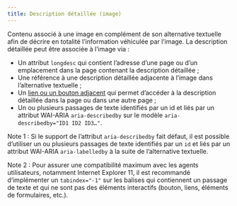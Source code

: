 ```yaml
---
title: Description détaillée (image) 
---
```


Contenu associé à une image en complément de son alternative textuelle afin de
décrire en totalité l’information véhiculée par l’image. La description
détaillée peut être associée à l’image via :
* Un attribut `longdesc` qui contient l’adresse d’une page ou d’un emplacement dans la page contenant la description détaillée ; 
* Une référence à une description détaillée adjacente à l’image dans l’alternative textuelle ;
* Un [lien ou un bouton adjacent](#lien-ou-bouton-adjacent) qui permet d’accéder à la description détaillée dans la page ou dans une autre page ; 
* Un ou plusieurs passages de texte identifiés par un id et liés par un attribut WAI-ARIA `aria-describedby` sur le modèle `aria-describedby="ID1 ID2 ID3…"`.

Note 1 : Si le support de l’attribut `aria-describedby` fait défaut, il est
possible d’utiliser un ou plusieurs passages de texte identifiés par un `id`
et liés par un attribut WAI-ARIA `aria-labelledby` à la suite de l’alternative
textuelle.

Note 2 : Pour assurer une compatibilité maximum avec les agents utilisateurs,
notamment Internet Explorer 11, il est recommandé d’implémenter un
`tabindex="-1"` sur les balises qui contiennent un passage de texte et qui ne
sont pas des éléments interactifs (bouton, liens, éléments de formulaires,
etc.).

